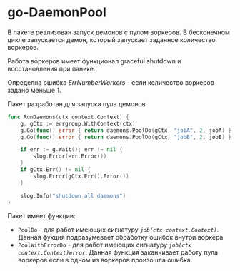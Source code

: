 # go-DaemonPool

В пакете реализован запуск демонов с пулом воркеров.
В бесконечном цикле запускается демон, который запускает заданное количество воркеров.

Работа воркеров имеет функционал graceful shutdown и восстановления при панике.

Определна ошибка *ErrNumberWorkers* - если количество воркеров задано меньше 1.

Пакет разработан для запуска пула демонов
``` go
func RunDaemons(ctx context.Context) {
	g, gCtx := errgroup.WithContext(ctx)
	g.Go(func() error { return daemons.PoolDo(gCtx, "jobA", 2, jobA) })
	g.Go(func() error { return daemons.PoolDo(gCtx, "jobB", 2, jobB) })

	if err := g.Wait(); err != nil {
		slog.Error(err.Error())
	}
	if gCtx.Err() != nil {
		slog.Error(gCtx.Err().Error())
	}

	slog.Info("shutdown all daemons")
}
```
Пакет имеет функции:
* `PoolDo` - для работ имеющих сигнатуру *`job(ctx context.Context)`*. Данная фукция подразумевает обработку ошибок внутри воркера
* `PoolWithErrorDo` - для работ имеющих сигнатуру *`job(ctx context.Context)error`*. Данная функция заканчивает работу пула воркеров если в одном из воркеров произошла ошибка.
